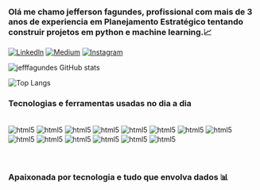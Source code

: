### Olá me chamo jefferson fagundes, profissional com mais de 3 anos de experiencia em Planejamento Estratégico tentando construir projetos em python e machine learning.📈

[![Linkedln](https://img.shields.io/badge/LinkedIn-0077B5?style=for-the-badge&logo=linkedin&logoColor=white)](https://www.linkedin.com/in/jefferson-fagundes/)
[![Medium](https://img.shields.io/badge/Medium-12100E?style=for-the-badge&logo=medium&logoColor=white)](https://medium.com/@jeffersonfg569)
[![Instagram](https://img.shields.io/badge/Instagram-E4405F?style=for-the-badge&logo=instagram&logoColor=white )](https://www.instagram.com/jefferson_fagundes7/ )

![jefffagundes GitHub stats](https://github-readme-stats.vercel.app/api?username=jefffagundes&show_icons=true&theme=tokyonight)

 ![Top Langs](https://github-readme-stats.vercel.app/api/top-langs/?username=jefffagundes&layout=compact)

### Tecnologias e ferramentas usadas no dia a dia

<div style=""display: inline_block"><br/>
 <img align="center" alt="html5" src="https://img.shields.io/badge/Python-3776AB?style=for-the-badge&logo=python&logoColor=white" />
 <img align="center" alt="html5" src="https://img.shields.io/badge/HTML-239120?style=for-the-badge&logo=html5&logoColor=white" />
 <img align="center" alt="html5" src="https://img.shields.io/badge/CSS-239120?&style=for-the-badge&logo=css3&logoColor=white" />
 <img align="center" alt="html5" src="https://img.shields.io/badge/HTML5-E34F26?style=for-the-badge&logo=html5&logoColor=white" />
 <img align="center" alt="html5" src="https://img.shields.io/badge/MySQL-005C84?style=for-the-badge&logo=mysql&logoColor=white" />
 <img align="center" alt="html5" src="https://img.shields.io/badge/Databricks-FF3621?style=for-the-badge&logo=Databricks&logoColor=white" />
 <img align="center" alt="html5" src="https://img.shields.io/badge/Colab-F9AB00?style=for-the-badge&logo=googlecolab&color=525252" />
 <img align="center" alt="html5" src="https://img.shields.io/badge/Notepad++-90E59A.svg?style=for-the-badge&logo=notepad%2B%2B&logoColor=black" />
 <img align="center" alt="html5" src="https://aleen42.github.io/badges/src/photoshop.svg" />
 <img align="center" alt="html5" src="https://aleen42.github.io/badges/src/illustrator.svg" />
 <img align="center" alt="html5" src="https://aleen42.github.io/badges/src/after_effects.svg" />
 <img align="center" alt="html5" src="https://img.shields.io/badge/Made%20with-Jupyter-orange?style=for-the-badge&logo=Jupyter" />
 <img align="center" alt="html5" src="https://img.shields.io/badge/Made%20for-VSCode-1f425f.svg" />
 <img align="center" alt="html5" src="https://img.shields.io/badge/Google_chrome-4285F4?style=for-the-badge&logo=Google-chrome&logoColor=white" /><br/><br/><br/>

 ### Apaixonada por tecnologia e tudo que envolva dados 📊


 


  
  
</div>
